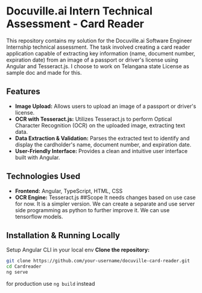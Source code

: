 # Docuville.ai Intern Technical Assessment - Card Reader

This repository contains my solution for the Docuville.ai Software Engineer Internship technical assessment. The task involved creating a card reader application capable of extracting key information (name, document number, expiration date) from an image of a passport or driver's license using Angular and Tesseract.js. I choose to work on Telangana state License as sample doc and made for this. 

## Features

* **Image Upload:**  Allows users to upload an image of a passport or driver's license.
* **OCR with Tesseract.js:**  Utilizes Tesseract.js to perform Optical Character Recognition (OCR) on the uploaded image, extracting text data.
* **Data Extraction & Validation:** Parses the extracted text to identify and display the cardholder's name, document number, and expiration date.
* **User-Friendly Interface:**  Provides a clean and intuitive user interface built with Angular.

## Technologies Used

* **Frontend:** Angular, TypeScript, HTML, CSS
* **OCR Engine:**  Tesseract.js 
##Scope
It needs changes based on use case for now. It is a simpler version. We can create a separate and use server side programming as python to further improve it. We can use tensorflow models.

## Installation & Running Locally
Setup Angular CLI in your local env
**Clone the repository:** 
   ```bash
   git clone https://github.com/your-username/docuville-card-reader.git
   cd Cardreader
   ng serve
   ```
   for production use ```ng build``` instead
